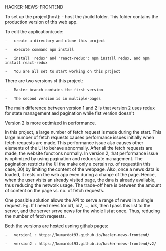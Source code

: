 HACKER-NEWS-FRONTEND

To set up the project(host):
    -   host the /build folder. This folder contains the production version of this web app.

To edit the application/code:

    -   create a directory and clone this project

    -   execute command npm install

    -   install 'redux' and 'react-redux': npm install redux, and npm install react-redux

    -   You are all set to start working on this project

There are two versions of this project:

    -   Master branch contains the first version

    -   The second version is in multiple-pages

The main difference between version 1 and 2 is that version 2 uses redux for state management and pagination while fist version doesn't

Version 2 is more optimized in performance.

In this project, a large number of fetch request is made during the start. This large number of fetch requests causes performance issues initially when fetch requests are made. This performance issue also causes other elements of the UI to behave abnormally. After all the fetch requests are made, the website functions normally. 
In version 2, that performance issue is optimized by using pagination and redux state management. The pagination restricts the UI the make only a certain no. of request(in this case, 30) by limiting the content of the webpage. Also, once a news data is loaded, it rests on the web app even during a change of the page. Hence, when the user visits an already visited page, the data is already available, thus reducing the network usage. 
The trade-off here is between the amount of content on the page vs. no. of fetch requests.

One possible solution allows the API to serve a range of news in a single request.
Eg. If I need news for id1, id2, ..., idk, then I pass this list to the server, and the server serve news for the whole list at once. Thus, reducing the number of fetch requests.

Both the versions are hosted usning github pages:

    -   version1 : https://kumardot93.github.io/hacker-news-frontend/
    
    -   version2 : https://kumardot93.github.io/hacker-news-frontend/v2/